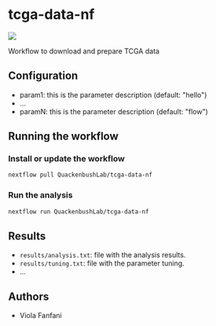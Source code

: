# tcga-data-nf

![](https://github.com/QuackenbushLab/tcga-data-nf/workflows/build/badge.svg)

Workflow to download and prepare TCGA data

## Configuration

- param1: this is the parameter description (default: "hello")
- ...
- paramN: this is the parameter description (default: "flow")

## Running the workflow

### Install or update the workflow

```bash
nextflow pull QuackenbushLab/tcga-data-nf
```

### Run the analysis

```bash
nextflow run QuackenbushLab/tcga-data-nf
```

## Results

- `results/analysis.txt`: file with the analysis results.
- `results/tuning.txt`: file with the parameter tuning.
- ...

## Authors

- Viola Fanfani
